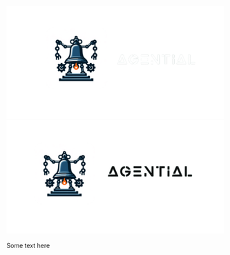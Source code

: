<h3 align="center">
  <img
    src="https://raw.githubusercontent.com/agential-ai/.github/main/profile/banner_dark.svg#gh-dark-mode-only"
  />
  <img
    src="https://raw.githubusercontent.com/agential-ai/.github/main/profile/banner_light.svg#gh-light-mode-only"
  />
</h3>


Some text here
